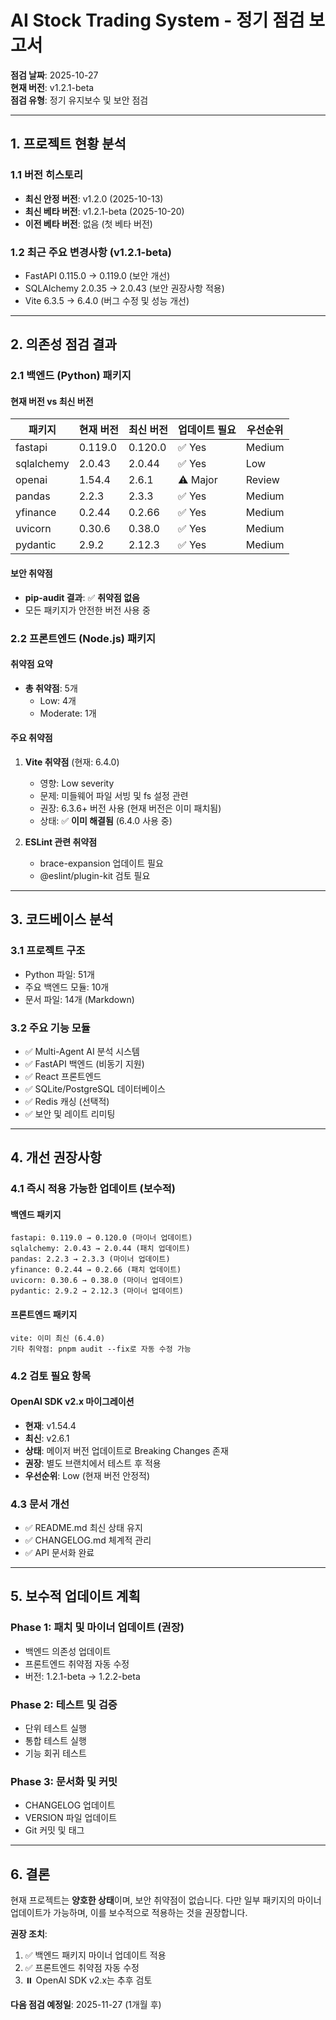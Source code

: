 # AI Stock Trading System - 정기 점검 보고서

**점검 날짜**: 2025-10-27  
**현재 버전**: v1.2.1-beta  
**점검 유형**: 정기 유지보수 및 보안 점검

---

## 1. 프로젝트 현황 분석

### 1.1 버전 히스토리
- **최신 안정 버전**: v1.2.0 (2025-10-13)
- **최신 베타 버전**: v1.2.1-beta (2025-10-20)
- **이전 베타 버전**: 없음 (첫 베타 버전)

### 1.2 최근 주요 변경사항 (v1.2.1-beta)
- FastAPI 0.115.0 → 0.119.0 (보안 개선)
- SQLAlchemy 2.0.35 → 2.0.43 (보안 권장사항 적용)
- Vite 6.3.5 → 6.4.0 (버그 수정 및 성능 개선)

---

## 2. 의존성 점검 결과

### 2.1 백엔드 (Python) 패키지

#### 현재 버전 vs 최신 버전

| 패키지 | 현재 버전 | 최신 버전 | 업데이트 필요 | 우선순위 |
|--------|-----------|-----------|--------------|----------|
| fastapi | 0.119.0 | 0.120.0 | ✅ Yes | Medium |
| sqlalchemy | 2.0.43 | 2.0.44 | ✅ Yes | Low |
| openai | 1.54.4 | 2.6.1 | ⚠️ Major | Review |
| pandas | 2.2.3 | 2.3.3 | ✅ Yes | Medium |
| yfinance | 0.2.44 | 0.2.66 | ✅ Yes | Medium |
| uvicorn | 0.30.6 | 0.38.0 | ✅ Yes | Medium |
| pydantic | 2.9.2 | 2.12.3 | ✅ Yes | Medium |

#### 보안 취약점
- **pip-audit 결과**: ✅ **취약점 없음**
- 모든 패키지가 안전한 버전 사용 중

### 2.2 프론트엔드 (Node.js) 패키지

#### 취약점 요약
- **총 취약점**: 5개
  - Low: 4개
  - Moderate: 1개

#### 주요 취약점

1. **Vite 취약점** (현재: 6.4.0)
   - 영향: Low severity
   - 문제: 미들웨어 파일 서빙 및 fs 설정 관련
   - 권장: 6.3.6+ 버전 사용 (현재 버전은 이미 패치됨)
   - 상태: ✅ **이미 해결됨** (6.4.0 사용 중)

2. **ESLint 관련 취약점**
   - brace-expansion 업데이트 필요
   - @eslint/plugin-kit 검토 필요

---

## 3. 코드베이스 분석

### 3.1 프로젝트 구조
- Python 파일: 51개
- 주요 백엔드 모듈: 10개
- 문서 파일: 14개 (Markdown)

### 3.2 주요 기능 모듈
- ✅ Multi-Agent AI 분석 시스템
- ✅ FastAPI 백엔드 (비동기 지원)
- ✅ React 프론트엔드
- ✅ SQLite/PostgreSQL 데이터베이스
- ✅ Redis 캐싱 (선택적)
- ✅ 보안 및 레이트 리미팅

---

## 4. 개선 권장사항

### 4.1 즉시 적용 가능한 업데이트 (보수적)

#### 백엔드 패키지
```
fastapi: 0.119.0 → 0.120.0 (마이너 업데이트)
sqlalchemy: 2.0.43 → 2.0.44 (패치 업데이트)
pandas: 2.2.3 → 2.3.3 (마이너 업데이트)
yfinance: 0.2.44 → 0.2.66 (패치 업데이트)
uvicorn: 0.30.6 → 0.38.0 (마이너 업데이트)
pydantic: 2.9.2 → 2.12.3 (마이너 업데이트)
```

#### 프론트엔드 패키지
```
vite: 이미 최신 (6.4.0)
기타 취약점: pnpm audit --fix로 자동 수정 가능
```

### 4.2 검토 필요 항목

#### OpenAI SDK v2.x 마이그레이션
- **현재**: v1.54.4
- **최신**: v2.6.1
- **상태**: 메이저 버전 업데이트로 Breaking Changes 존재
- **권장**: 별도 브랜치에서 테스트 후 적용
- **우선순위**: Low (현재 버전 안정적)

### 4.3 문서 개선
- ✅ README.md 최신 상태 유지
- ✅ CHANGELOG.md 체계적 관리
- ✅ API 문서화 완료

---

## 5. 보수적 업데이트 계획

### Phase 1: 패치 및 마이너 업데이트 (권장)
- 백엔드 의존성 업데이트
- 프론트엔드 취약점 자동 수정
- 버전: 1.2.1-beta → 1.2.2-beta

### Phase 2: 테스트 및 검증
- 단위 테스트 실행
- 통합 테스트 실행
- 기능 회귀 테스트

### Phase 3: 문서화 및 커밋
- CHANGELOG 업데이트
- VERSION 파일 업데이트
- Git 커밋 및 태그

---

## 6. 결론

현재 프로젝트는 **양호한 상태**이며, 보안 취약점이 없습니다. 다만 일부 패키지의 마이너 업데이트가 가능하며, 이를 보수적으로 적용하는 것을 권장합니다.

**권장 조치**:
1. ✅ 백엔드 패키지 마이너 업데이트 적용
2. ✅ 프론트엔드 취약점 자동 수정
3. ⏸️ OpenAI SDK v2.x는 추후 검토

**다음 점검 예정일**: 2025-11-27 (1개월 후)

